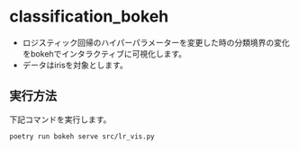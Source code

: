 # classification_bokeh
- ロジスティック回帰のハイパーパラメーターを変更した時の分類境界の変化をbokehでインタラクティブに可視化します。
- データはirisを対象とします。

## 実行方法
下記コマンドを実行します。
```
poetry run bokeh serve src/lr_vis.py
```

